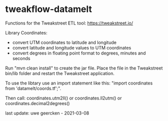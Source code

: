 # tweakflow-datamelt

Functions for the Tweakstreet ETL tool: https://tweakstreet.io/

Library Coordinates:
- convert UTM coordinates to latitude and longitude
- convert latitude and longitude values to UTM coordinates
- convert degrees in floating point format to degrees, minutes and seconds

Run "mvn clean install" to create the jar file. Place the file in the Tweakstreet bin/lib folder and restart the Tweakstreet application.

To use the libtary use an import statement like this: "import coordinates from 'datamelt/coords.tf';".

Then call: coordinates.utm2ll() or coordinates.ll2utm() or coordinates.decimal2degrees()

last update: uwe geercken - 2021-03-08

